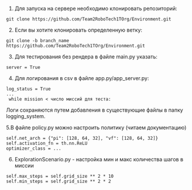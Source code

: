1. Для запуска на сервере необходимо клонировать репозиторий:
```
git clone https://github.com/Team2RoboTech1TOrg/Environment.git
```

2. Если вы хотите клонировать определенную ветку:
```
git clone -b branch_name https://github.com/Team2RoboTech1TOrg/Environment.git
```
3. Для тестирования без рендера в файле main.py указать:
```
server = True
```

4. Для логирования в csv в файле app.py/app_server.py:
```
log_status = True
...
 while mission < число миссий для теста:
```
Логи сохраняются путем добавления в существующие файлы в папку logging_system.

5.В файле policy.py можно настроить политику (читаем документацию)
```
self.net_arch = {"pi": [128, 64, 32], "vf": [128, 64, 32]}
self.activation_fn = th.nn.ReLU
optimizer_class = ...
```
6. ExplorationScenario.py - настройка мин и макс количества шагов в миссии
```
self.max_steps = self.grid_size ** 2 * 10
self.min_steps = self.grid_size ** 2 * 2
```